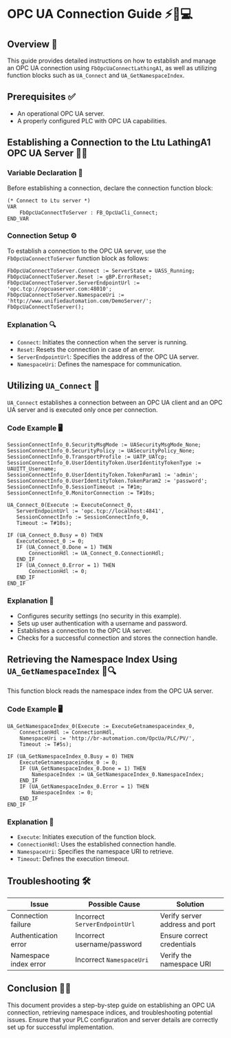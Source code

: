 # OPC UA Connection Guide ⚡🔧💻

## Overview 🚀

This guide provides detailed instructions on how to establish and manage an OPC UA connection using `FbOpcUaConnectLathingA1`, as well as utilizing function blocks such as `UA_Connect` and `UA_GetNamespaceIndex`.

## Prerequisites ✅

- An operational OPC UA server.
- A properly configured PLC with OPC UA capabilities.

## Establishing a Connection to the Ltu LathingA1 OPC UA Server 🔗📡

### Variable Declaration 📝

Before establishing a connection, declare the connection function block:

```structured-text
(* Connect to Ltu server *)
VAR
    FbOpcUaConnectToServer : FB_OpcUaCli_Connect;
END_VAR
```

### Connection Setup ⚙️

To establish a connection to the OPC UA server, use the `FbOpcUaConnectToServer` function block as follows:

```structured-text
FbOpcUaConnectToServer.Connect := ServerState = UASS_Running;
FbOpcUaConnectToServer.Reset := gBP.ErrorReset;
FbOpcUaConnectToServer.ServerEndpointUrl := 'opc.tcp://opcuaserver.com:48010';
FbOpcUaConnectToServer.NamespaceUri := 'http://www.unifiedautomation.com/DemoServer/';
FbOpcUaConnectToServer();
```

### Explanation 🔍

- `Connect`: Initiates the connection when the server is running.
- `Reset`: Resets the connection in case of an error.
- `ServerEndpointUrl`: Specifies the address of the OPC UA server.
- `NamespaceUri`: Defines the namespace for communication.

## Utilizing `UA_Connect` 🔌

`UA_Connect` establishes a connection between an OPC UA client and an OPC UA server and is executed only once per connection.

### Code Example 🖥️

```structured-text
SessionConnectInfo_0.SecurityMsgMode := UASecurityMsgMode_None;
SessionConnectInfo_0.SecurityPolicy := UASecurityPolicy_None;
SessionConnectInfo_0.TransportProfile := UATP_UATcp;
SessionConnectInfo_0.UserIdentityToken.UserIdentityTokenType := UAUITT_Username;
SessionConnectInfo_0.UserIdentityToken.TokenParam1 := 'admin';
SessionConnectInfo_0.UserIdentityToken.TokenParam2 := 'password';
SessionConnectInfo_0.SessionTimeout := T#1m;
SessionConnectInfo_0.MonitorConnection := T#10s;

UA_Connect_0(Execute := ExecuteConnect_0,
   ServerEndpointUrl := 'opc.tcp://localhost:4841',
   SessionConnectInfo := SessionConnectInfo_0,
   Timeout := T#10s);

IF (UA_Connect_0.Busy = 0) THEN
   ExecuteConnect_0 := 0;
   IF (UA_Connect_0.Done = 1) THEN
       ConnectionHdl := UA_Connect_0.ConnectionHdl;
   END_IF
   IF (UA_Connect_0.Error = 1) THEN
       ConnectionHdl := 0;
   END_IF
END_IF
```

### Explanation 🧐

- Configures security settings (no security in this example).
- Sets up user authentication with a username and password.
- Establishes a connection to the OPC UA server.
- Checks for a successful connection and stores the connection handle.

## Retrieving the Namespace Index Using `UA_GetNamespaceIndex` 📂🔍

This function block reads the namespace index from the OPC UA server.

### Code Example 🖥️

```structured-text
UA_GetNamespaceIndex_0(Execute := ExecuteGetnamespaceindex_0,
    ConnectionHdl := ConnectionHdl,
    NamespaceUri := 'http://br-automation.com/OpcUa/PLC/PV/',
    Timeout := T#5s);

IF (UA_GetNamespaceIndex_0.Busy = 0) THEN
    ExecuteGetnamespaceindex_0 := 0;
    IF (UA_GetNamespaceIndex_0.Done = 1) THEN
        NamespaceIndex := UA_GetNamespaceIndex_0.NamespaceIndex;
    END_IF
    IF (UA_GetNamespaceIndex_0.Error = 1) THEN
        NamespaceIndex := 0;
    END_IF
END_IF
```

### Explanation 🧐

- `Execute`: Initiates execution of the function block.
- `ConnectionHdl`: Uses the established connection handle.
- `NamespaceUri`: Specifies the namespace URI to retrieve.
- `Timeout`: Defines the execution timeout.

## Troubleshooting 🛠️

| Issue                 | Possible Cause                | Solution                       |
|-----------------------|------------------------------|--------------------------------|
| Connection failure    | Incorrect `ServerEndpointUrl` | Verify server address and port |
| Authentication error  | Incorrect username/password   | Ensure correct credentials     |
| Namespace index error | Incorrect `NamespaceUri`      | Verify the namespace URI       |

## Conclusion 🎯✅

This document provides a step-by-step guide on establishing an OPC UA connection, retrieving namespace indices, and troubleshooting potential issues. Ensure that your PLC configuration and server details are correctly set up for successful implementation.

